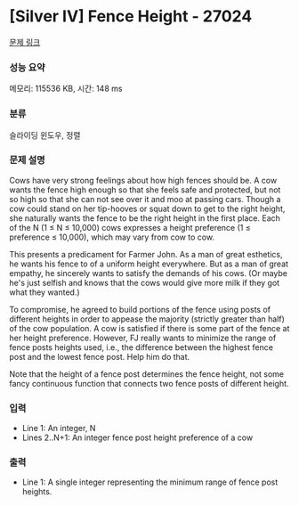 # [Silver IV] Fence Height - 27024 

[문제 링크](https://www.acmicpc.net/problem/27024) 

### 성능 요약

메모리: 115536 KB, 시간: 148 ms

### 분류

슬라이딩 윈도우, 정렬

### 문제 설명

<p>Cows have very strong feelings about how high fences should be.  A cow wants the fence high enough so that she feels safe and protected, but not so high so that she can not see over it and moo at passing cars.  Though a cow could stand on her tip-hooves or squat down to get to the right height, she naturally wants the fence to be the right height in the first place.  Each of the N (1 ≤ N ≤ 10,000) cows expresses a height preference (1 ≤ preference ≤ 10,000), which may vary from cow to cow.</p>

<p>This presents a predicament for Farmer John.  As a man of great esthetics, he wants his fence to of a uniform height everywhere. But as a man of great empathy, he sincerely wants to satisfy the demands of his cows.  (Or maybe he's just selfish and knows that the cows would give more milk if they got what they wanted.)</p>

<p>To compromise, he agreed to build portions of the fence using posts of different heights in order to appease the majority (strictly greater than half) of the cow population.  A cow is satisfied if there is some part of the fence at her height preference.  However, FJ really wants to minimize the range of fence posts heights used, i.e., the difference between the highest fence post and the lowest fence post. Help him do that.</p>

<p>Note that the height of a fence post determines the fence height, not some fancy continuous function that connects two fence posts of different height.</p>

### 입력 

 <ul>
	<li>Line 1: An integer, N</li>
	<li>Lines 2..N+1: An integer fence post height preference of a cow</li>
</ul>

### 출력 

 <ul>
	<li>Line 1: A single integer representing the minimum range of fence post heights.</li>
</ul>

